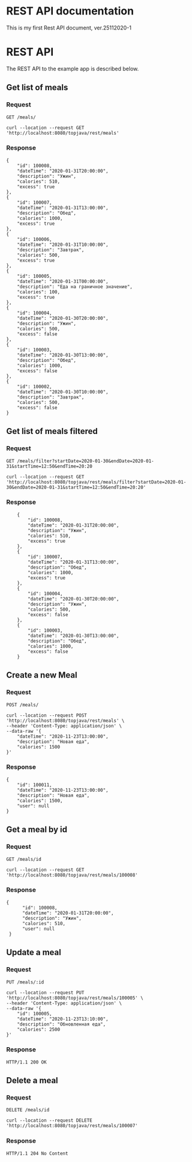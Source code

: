 # REST API documentation

This is my first Rest API document, ver.25112020-1

# REST API

The REST API to the example app is described below.

## Get list of meals

### Request

`GET /meals/`

    curl --location --request GET 'http://localhost:8080/topjava/rest/meals'

### Response

    {
        "id": 100008,
        "dateTime": "2020-01-31T20:00:00",
        "description": "Ужин",
        "calories": 510,
        "excess": true
    },
    {
        "id": 100007,
        "dateTime": "2020-01-31T13:00:00",
        "description": "Обед",
        "calories": 1000,
        "excess": true
    },
    {
        "id": 100006,
        "dateTime": "2020-01-31T10:00:00",
        "description": "Завтрак",
        "calories": 500,
        "excess": true
    },
    {
        "id": 100005,
        "dateTime": "2020-01-31T00:00:00",
        "description": "Еда на граничное значение",
        "calories": 100,
        "excess": true
    },
    {
        "id": 100004,
        "dateTime": "2020-01-30T20:00:00",
        "description": "Ужин",
        "calories": 500,
        "excess": false
    },
    {
        "id": 100003,
        "dateTime": "2020-01-30T13:00:00",
        "description": "Обед",
        "calories": 1000,
        "excess": false
    },
    {
        "id": 100002,
        "dateTime": "2020-01-30T10:00:00",
        "description": "Завтрак",
        "calories": 500,
        "excess": false
    }

## Get list of meals filtered

### Request

`GET /meals/filter?startDate=2020-01-30&endDate=2020-01-31&startTime=12:50&endTime=20:20`

    curl --location --request GET 'http://localhost:8080/topjava/rest/meals/filter?startDate=2020-01-30&endDate=2020-01-31&startTime=12:50&endTime=20:20'

### Response

        {
            "id": 100008,
            "dateTime": "2020-01-31T20:00:00",
            "description": "Ужин",
            "calories": 510,
            "excess": true
        },
        {
            "id": 100007,
            "dateTime": "2020-01-31T13:00:00",
            "description": "Обед",
            "calories": 1000,
            "excess": true
        },
        {
            "id": 100004,
            "dateTime": "2020-01-30T20:00:00",
            "description": "Ужин",
            "calories": 500,
            "excess": false
        },
        {
            "id": 100003,
            "dateTime": "2020-01-30T13:00:00",
            "description": "Обед",
            "calories": 1000,
            "excess": false
        }

## Create a new Meal

### Request

`POST /meals/`

    curl --location --request POST 'http://localhost:8080/topjava/rest/meals' \
    --header 'Content-Type: application/json' \
    --data-raw '{
        "dateTime": "2020-11-23T13:00:00",
        "description": "Новая еда",
        "calories": 1500
    }'

### Response

    {
        "id": 100011,
        "dateTime": "2020-11-23T13:00:00",
        "description": "Новая еда",
        "calories": 1500,
        "user": null
    }

## Get a meal by id

### Request

`GET /meals/id`

    curl --location --request GET 'http://localhost:8080/topjava/rest/meals/100008'

### Response

    {
          "id": 100008,
          "dateTime": "2020-01-31T20:00:00",
          "description": "Ужин",
          "calories": 510,
          "user": null
     }

## Update a meal

### Request

`PUT /meals/:id`

    curl --location --request PUT 'http://localhost:8080/topjava/rest/meals/100005' \
    --header 'Content-Type: application/json' \
    --data-raw '{
        "id": 100005,
        "dateTime": "2020-11-23T13:10:00",
        "description": "Обновленная еда",
        "calories": 2500
    }'

### Response

    HTTP/1.1 200 OK

## Delete a meal

### Request

`DELETE /meals/id`

    curl --location --request DELETE 'http://localhost:8080/topjava/rest/meals/100007'

### Response

    HTTP/1.1 204 No Content